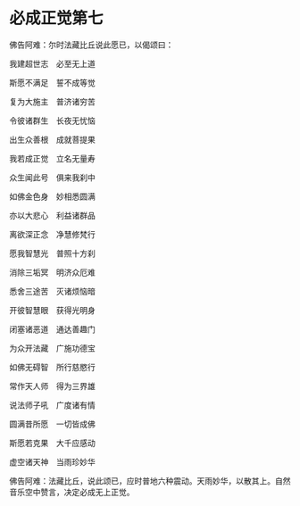 # 必成正觉第七

佛告阿难：尔时法藏比丘说此愿已，以偈颂曰：

  我建超世志　必至无上道

  斯愿不满足　誓不成等觉

  复为大施主　普济诸穷苦

  令彼诸群生　长夜无忧恼

  出生众善根　成就菩提果

  我若成正觉　立名无量寿

  众生闻此号　俱来我刹中

  如佛金色身　妙相悉圆满

  亦以大悲心　利益诸群品

  离欲深正念　净慧修梵行

  愿我智慧光　普照十方刹

  消除三垢冥　明济众厄难

  悉舍三途苦　灭诸烦恼暗

  开彼智慧眼　获得光明身

  闭塞诸恶道　通达善趣门

  为众开法藏　广施功德宝

  如佛无碍智　所行慈愍行

  常作天人师　得为三界雄

  说法师子吼　广度诸有情

  圆满昔所愿　一切皆成佛

  斯愿若克果　大千应感动

  虚空诸天神　当雨珍妙华

佛告阿难：法藏比丘，说此颂已，应时普地六种震动。天雨妙华，以散其上。自然音乐空中赞言，决定必成无上正觉。
